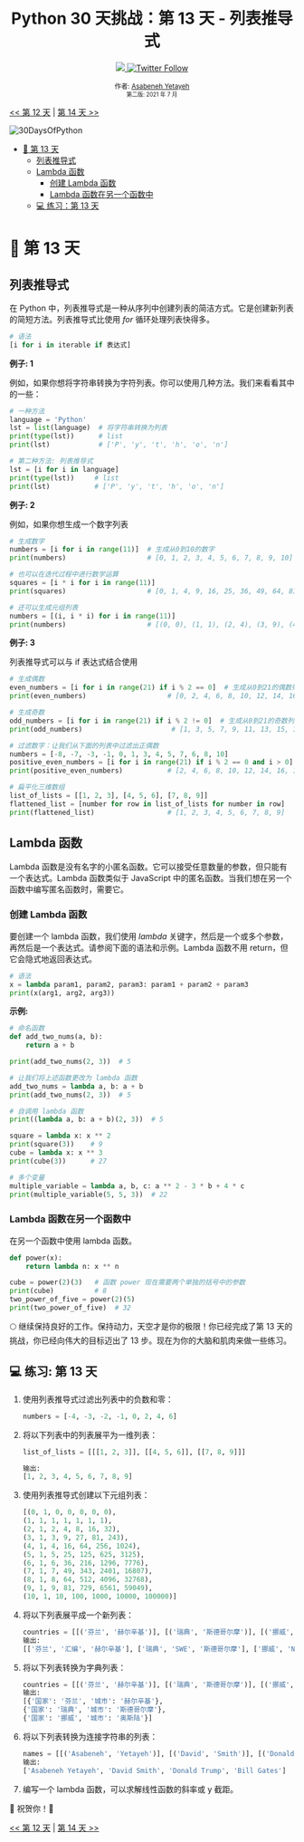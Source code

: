 <div align="center">
  <h1>Python 30 天挑战：第 13 天 - 列表推导式</h1>
  <a class="header-badge" target="_blank" href="https://www.linkedin.com/in/asabeneh/">
  <img src="https://img.shields.io/badge/style--5eba00.svg?label=LinkedIn&logo=linkedin&style=social">
  </a>
  <a class="header-badge" target="_blank" href="https://twitter.com/Asabeneh">
  <img alt="Twitter Follow" src="https://img.shields.io/twitter/follow/asabeneh?style=social">
  </a>

<sub>作者:
<a href="https://www.linkedin.com/in/asabeneh/" target="_blank">Asabeneh Yetayeh</a><br>
<small>第二版: 2021 年 7 月</small>
</sub>

</div>
</div>

[<< 第 12 天](./12_modules.md) | [第 14 天 >>](./14_higher_order_functions.md)

![30DaysOfPython](../images/30DaysOfPython_banner3@2x.png)

- [📘 第 13 天](#📘-第-13-天)
  - [列表推导式](#列表推导式)
  - [Lambda 函数](#lambda函数)
    - [创建 Lambda 函数](#创建-lambda-函数)
    - [Lambda 函数在另一个函数中](#lambda-函数在另一个函数中)
  - [💻 练习：第 13 天](#💻-练习第-13-天)

# 📘 第 13 天

## 列表推导式

在 Python 中，列表推导式是一种从序列中创建列表的简洁方式。它是创建新列表的简短方法。列表推导式比使用 _for_ 循环处理列表快得多。

```py
# 语法
[i for i in iterable if 表达式]
```

**例子: 1**

例如，如果你想将字符串转换为字符列表。你可以使用几种方法。我们来看看其中的一些：

```py
# 一种方法
language = 'Python'
lst = list(language)  # 将字符串转换为列表
print(type(lst))      # list
print(lst)            # ['P', 'y', 't', 'h', 'o', 'n']

# 第二种方法: 列表推导式
lst = [i for i in language]
print(type(lst))     # list
print(lst)           # ['P', 'y', 't', 'h', 'o', 'n']
```

**例子: 2**

例如，如果你想生成一个数字列表

```py
# 生成数字
numbers = [i for i in range(11)]  # 生成从0到10的数字
print(numbers)                    # [0, 1, 2, 3, 4, 5, 6, 7, 8, 9, 10]

# 也可以在迭代过程中进行数学运算
squares = [i * i for i in range(11)]
print(squares)                    # [0, 1, 4, 9, 16, 25, 36, 49, 64, 81, 100]

# 还可以生成元组列表
numbers = [(i, i * i) for i in range(11)]
print(numbers)                    # [(0, 0), (1, 1), (2, 4), (3, 9), (4, 16), (5, 25)]
```

**例子: 3**

列表推导式可以与 if 表达式结合使用

```py
# 生成偶数
even_numbers = [i for i in range(21) if i % 2 == 0]  # 生成从0到21的偶数列表
print(even_numbers)                    # [0, 2, 4, 6, 8, 10, 12, 14, 16, 18, 20]

# 生成奇数
odd_numbers = [i for i in range(21) if i % 2 != 0]  # 生成从0到21的奇数列表
print(odd_numbers)                      # [1, 3, 5, 7, 9, 11, 13, 15, 17, 19]

# 过滤数字：让我们从下面的列表中过滤出正偶数
numbers = [-8, -7, -3, -1, 0, 1, 3, 4, 5, 7, 6, 8, 10]
positive_even_numbers = [i for i in range(21) if i % 2 == 0 and i > 0]
print(positive_even_numbers)           # [2, 4, 6, 8, 10, 12, 14, 16, 18, 20]

# 扁平化三维数组
list_of_lists = [[1, 2, 3], [4, 5, 6], [7, 8, 9]]
flattened_list = [number for row in list_of_lists for number in row]
print(flattened_list)                  # [1, 2, 3, 4, 5, 6, 7, 8, 9]
```

## Lambda 函数

Lambda 函数是没有名字的小匿名函数。它可以接受任意数量的参数，但只能有一个表达式。Lambda 函数类似于 JavaScript 中的匿名函数。当我们想在另一个函数中编写匿名函数时，需要它。

### 创建 Lambda 函数

要创建一个 lambda 函数，我们使用 _lambda_ 关键字，然后是一个或多个参数，再然后是一个表达式。请参阅下面的语法和示例。Lambda 函数不用 return，但它会隐式地返回表达式。

```py
# 语法
x = lambda param1, param2, param3: param1 + param2 + param3
print(x(arg1, arg2, arg3))
```

**示例:**

```py
# 命名函数
def add_two_nums(a, b):
    return a + b

print(add_two_nums(2, 3))  # 5

# 让我们将上述函数更改为 lambda 函数
add_two_nums = lambda a, b: a + b
print(add_two_nums(2, 3))  # 5

# 自调用 lambda 函数
print((lambda a, b: a + b)(2, 3))  # 5

square = lambda x: x ** 2
print(square(3))    # 9
cube = lambda x: x ** 3
print(cube(3))      # 27

# 多个变量
multiple_variable = lambda a, b, c: a ** 2 - 3 * b + 4 * c
print(multiple_variable(5, 5, 3))  # 22
```

### Lambda 函数在另一个函数中

在另一个函数中使用 lambda 函数。

```py
def power(x):
    return lambda n: x ** n

cube = power(2)(3)   # 函数 power 现在需要两个单独的括号中的参数
print(cube)          # 8
two_power_of_five = power(2)(5)
print(two_power_of_five)  # 32
```

🌕 继续保持良好的工作。保持动力，天空才是你的极限！你已经完成了第 13 天的挑战，你已经向伟大的目标迈出了 13 步。现在为你的大脑和肌肉来做一些练习。

## 💻 练习: 第 13 天

1. 使用列表推导式过滤出列表中的负数和零：
   ```py
   numbers = [-4, -3, -2, -1, 0, 2, 4, 6]
   ```
2. 将以下列表中的列表展平为一维列表：

   ```py
   list_of_lists = [[[1, 2, 3]], [[4, 5, 6]], [[7, 8, 9]]]

   输出:
   [1, 2, 3, 4, 5, 6, 7, 8, 9]
   ```

3. 使用列表推导式创建以下元组列表：
   ```py
   [(0, 1, 0, 0, 0, 0, 0),
   (1, 1, 1, 1, 1, 1, 1),
   (2, 1, 2, 4, 8, 16, 32),
   (3, 1, 3, 9, 27, 81, 243),
   (4, 1, 4, 16, 64, 256, 1024),
   (5, 1, 5, 25, 125, 625, 3125),
   (6, 1, 6, 36, 216, 1296, 7776),
   (7, 1, 7, 49, 343, 2401, 16807),
   (8, 1, 8, 64, 512, 4096, 32768),
   (9, 1, 9, 81, 729, 6561, 59049),
   (10, 1, 10, 100, 1000, 10000, 100000)]
   ```
4. 将以下列表展平成一个新列表：
   ```py
   countries = [[('芬兰', '赫尔辛基')], [('瑞典', '斯德哥尔摩')], [('挪威', '奥斯陆')]]
   输出:
   [['芬兰', '汇编', '赫尔辛基'], ['瑞典', 'SWE', '斯德哥尔摩'], ['挪威', 'NOR', '奥斯陆']]
   ```
5. 将以下列表转换为字典列表：
   ```py
   countries = [[('芬兰', '赫尔辛基')], [('瑞典', '斯德哥尔摩')], [('挪威', '奥斯陆')]]
   输出:
   [{'国家': '芬兰', '城市': '赫尔辛基'},
   {'国家': '瑞典', '城市': '斯德哥尔摩'},
   {'国家': '挪威', '城市': '奥斯陆'}]
   ```
6. 将以下列表转换为连接字符串的列表：
   ```py
   names = [[('Asabeneh', 'Yetayeh')], [('David', 'Smith')], [('Donald', 'Trump')], [('Bill', 'Gates')]]
   输出:
   ['Asabeneh Yetayeh', 'David Smith', 'Donald Trump', 'Bill Gates']
   ```
7. 编写一个 lambda 函数，可以求解线性函数的斜率或 y 截距。

🎉 祝贺你！🎉

[<< 第 12 天](./12_modules.md) | [第 14 天 >>](./14_higher_order_functions.md)
